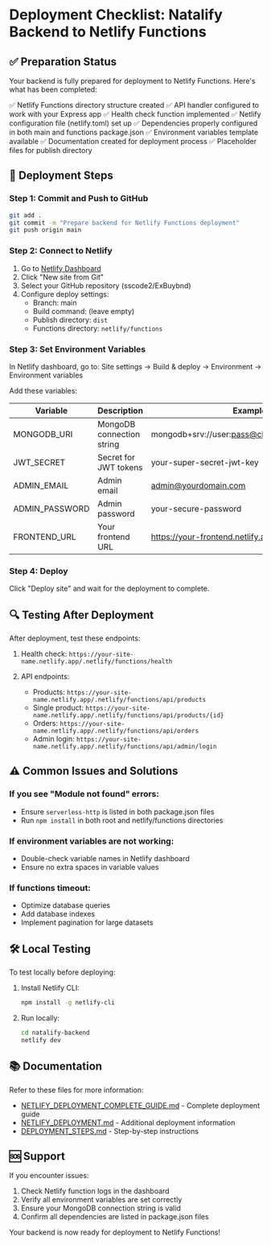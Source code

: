 # Deployment Checklist: Natalify Backend to Netlify Functions

## ✅ Preparation Status

Your backend is fully prepared for deployment to Netlify Functions. Here's what has been completed:

✅ Netlify Functions directory structure created
✅ API handler configured to work with your Express app
✅ Health check function implemented
✅ Netlify configuration file (netlify.toml) set up
✅ Dependencies properly configured in both main and functions package.json
✅ Environment variables template available
✅ Documentation created for deployment process
✅ Placeholder files for publish directory

## 🚀 Deployment Steps

### Step 1: Commit and Push to GitHub

```bash
git add .
git commit -m "Prepare backend for Netlify Functions deployment"
git push origin main
```

### Step 2: Connect to Netlify

1. Go to [Netlify Dashboard](https://app.netlify.com/)
2. Click "New site from Git"
3. Select your GitHub repository (sscode2/ExBuybnd)
4. Configure deploy settings:
   - Branch: main
   - Build command: (leave empty)
   - Publish directory: `dist`
   - Functions directory: `netlify/functions`

### Step 3: Set Environment Variables

In Netlify dashboard, go to:
Site settings → Build & deploy → Environment → Environment variables

Add these variables:

| Variable | Description | Example |
|----------|-------------|---------|
| MONGODB_URI | MongoDB connection string | mongodb+srv://user:pass@cluster.mongodb.net/db |
| JWT_SECRET | Secret for JWT tokens | your-super-secret-jwt-key |
| ADMIN_EMAIL | Admin email | admin@yourdomain.com |
| ADMIN_PASSWORD | Admin password | your-secure-password |
| FRONTEND_URL | Your frontend URL | https://your-frontend.netlify.app |

### Step 4: Deploy

Click "Deploy site" and wait for the deployment to complete.

## 🔍 Testing After Deployment

After deployment, test these endpoints:

1. Health check:
   `https://your-site-name.netlify.app/.netlify/functions/health`

2. API endpoints:
   - Products: `https://your-site-name.netlify.app/.netlify/functions/api/products`
   - Single product: `https://your-site-name.netlify.app/.netlify/functions/api/products/{id}`
   - Orders: `https://your-site-name.netlify.app/.netlify/functions/api/orders`
   - Admin login: `https://your-site-name.netlify.app/.netlify/functions/api/admin/login`

## ⚠️ Common Issues and Solutions

### If you see "Module not found" errors:
- Ensure `serverless-http` is listed in both package.json files
- Run `npm install` in both root and netlify/functions directories

### If environment variables are not working:
- Double-check variable names in Netlify dashboard
- Ensure no extra spaces in variable values

### If functions timeout:
- Optimize database queries
- Add database indexes
- Implement pagination for large datasets

## 🛠 Local Testing

To test locally before deploying:

1. Install Netlify CLI:
   ```bash
   npm install -g netlify-cli
   ```

2. Run locally:
   ```bash
   cd natalify-backend
   netlify dev
   ```

## 📚 Documentation

Refer to these files for more information:
- [NETLIFY_DEPLOYMENT_COMPLETE_GUIDE.md](NETLIFY_DEPLOYMENT_COMPLETE_GUIDE.md) - Complete deployment guide
- [NETLIFY_DEPLOYMENT.md](NETLIFY_DEPLOYMENT.md) - Additional deployment information
- [DEPLOYMENT_STEPS.md](DEPLOYMENT_STEPS.md) - Step-by-step instructions

## 🆘 Support

If you encounter issues:
1. Check Netlify function logs in the dashboard
2. Verify all environment variables are set correctly
3. Ensure your MongoDB connection string is valid
4. Confirm all dependencies are listed in package.json files

Your backend is now ready for deployment to Netlify Functions!